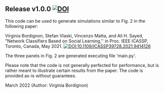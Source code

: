 ## Release v1.0.0 [![DOI](https://zenodo.org/badge/DOI/10.5281/zenodo.6379235.svg)](https://doi.org/10.5281/zenodo.6379235)


This code can be used to generate simulations similar to Fig. 2 in the following paper:

Virginia Bordignon, Stefan Vlaski, Vincenzo Matta, and Ali H. Sayed,  "Network Classifiers Based on Social Learning,'' in Proc. IEEE ICASSP, Toronto, Canada, May 2021. [![DOI:10.1109/ICASSP39728.2021.9414126](https://zenodo.org/badge/DOI/10.1109/ICASSP39728.2021.9414126.svg)](https://doi.org/10.1109/ICASSP39728.2021.9414126)

The three panels in Fig. 2 are generated executing file 'main.py'.

Please note that the code is not generally perfected for performance, but is rather meant to illustrate certain results from the paper. The code is provided as-is without guarantees.

March 2022 (Author: Virginia Bordignon)
